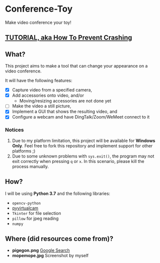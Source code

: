 # Conference-Toy
Make video conference your toy!

## [TUTORIAL, aka How To Prevent Crashing](https://github.com/Cynthia7979/conference-toy/blob/main/no-crashing.md)

## What?
This project aims to make a tool that can change your appearance on a video conference.

It will have the following features:
- [x] Capture video from a specified camera,
- [x] Add accessories onto video, and/or
    * Moving/resizing accessories are not done yet
- [ ] Make the video a still picture,
- [x] Implement a GUI that shows the resulting video, and
- [x] Configure a webcam and have DingTalk/Zoom/WeMeet connect to it

### Notices
1. Due to my platform limitation, this project will be available for **Windows Only**.
Feel free to fork this repository and implement support for other platforms ;)
2. Due to some unknown problems with `sys.exit()`, the program may not exit correctly when pressing `q` or `x`.
In this scenario, please kill the process manually.

## How?
I will be using **Python 3.7** and the following libraries:
* `opencv-python`
* [pyvirtualcam](https://github.com/letmaik/pyvirtualcam)
* `Tkinter` for file selection
* `pillow` for jpeg reading
* `numpy`

## Where (did resources come from)?
* **pigegon.png** [Google Search](https://www.google.com/url?sa=i&url=http%3A%2F%2Fclipart-library.com%2Fpigeon-cliparts.html&psig=AOvVaw12HzEyabJbPaVXrRQSnXeL&ust=1611397156736000&source=images&cd=vfe&ved=0CA0QjhxqFwoTCPjsitOor-4CFQAAAAAdAAAAABAD)
* **mopemope.jpg** Screenshot by myself
